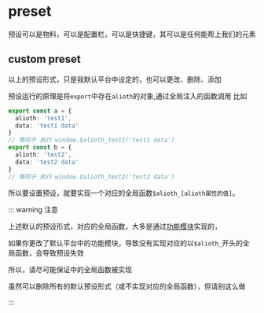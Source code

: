 # preset
预设可以是物料，可以是配置栏，可以是快捷键，其可以是任何能帮上我们的元素


## custom preset
以上的预设形式，只是我默认平台中设定的，也可以更改、删除、添加

预设运行的原理是将`export`中存在`alioth`的对象,通过全局注入的函数调用
比如
```ts
export const a = {
  alioth: 'test1',
  data: 'test1 data'
}
// 等同于 执行 window.$alioth_test1('test1 data')
export const b = {
  alioth: 'test2',
  data: 'test2 data'
}
// 等同于 执行 window.$alioth_test2('test2 data')
```

所以要设置预设，就要实现一个对应的全局函数`$alioth_[alioth属性的值]`。

::: warning 注意

上述默认的预设形式，对应的全局函数，大多是通过[功能模块]()实现的，

如果你更改了默认平台中的功能模块，导致没有实现对应的以`$alioth_`开头的全局函数，会导致预设失效

所以，请尽可能保证[]()中的全局函数被实现

虽然可以删除所有的默认预设形式（或不实现对应的全局函数），但请别这么做


:::
